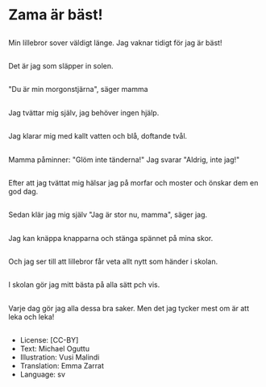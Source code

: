 # Zama är bäst!

##
Min lillebror sover väldigt länge. Jag vaknar tidigt för jag är bäst!

##
Det är jag som släpper in solen.

##
"Du är min morgonstjärna", säger mamma

##
Jag tvättar mig själv, jag behöver ingen hjälp.

##
Jag klarar mig med kallt vatten och blå, doftande tvål.

##
Mamma påminner: "Glöm inte tänderna!" Jag svarar "Aldrig, inte jag!"

##
Efter att jag tvättat mig hälsar jag på morfar och moster och önskar dem en god dag.

##
Sedan klär jag mig själv "Jag är stor nu, mamma", säger jag.

##
Jag kan knäppa knapparna och stänga spännet på mina skor.

##
Och jag ser till att lillebror får veta allt nytt som händer i skolan.

##
I skolan gör jag mitt bästa på alla sätt pch vis.

##
Varje dag gör jag alla dessa bra saker. Men det jag tycker mest om är att leka och leka!

##
* License: [CC-BY]
* Text: Michael Oguttu
* Illustration: Vusi Malindi
* Translation: Emma Zarrat
* Language: sv

